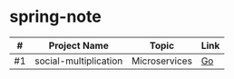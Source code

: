 # spring-note


| #  |      Project Name      |     Topic      | Link |
|--- |------------------------|----------------|---------------------------------|
| #1 |  social-multiplication | Microservices  | [Go](./social-multiplication/)  |
